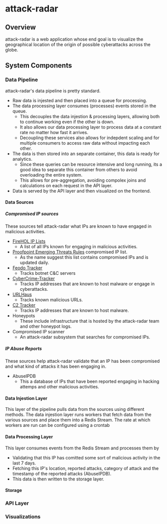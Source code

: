 # attack-radar

## Overview
attack-radar is a web application whose end goal is to visualize the geographical location of the origin of possible cyberattacks across the globe.

## System Components

### Data Pipeline

attack-radar's data pipeline is pretty standard. 
  - Raw data is injested and then placed into a queue for processing. 
  - The data processing layer consumes (processes) events stored in the queue. 
    - This decouples the data injestion & processing layers, allowing both to continue working even if the other is down.
    - It also allows our data processing layer to process data at a constant rate no matter how fast it arrives.
    - Decoupling these services also allows for indepdent scaling and for multiple consumers to access raw data without impacting each other.
  - The data is then stored into an separate container, this data is ready for analytics.
    - Since these queries can be resource intensive and long running, its a good idea to separate this container from others to avoid overloading the entire system.
    - This allows for pre-aggregation, avoiding compolex joins and calculations on each request in the API layer.
  - Data is served by the API layer and then visualized on the frontend. 

#### Data Sources

##### Compromised IP sources

These sources tell attack-radar what IPs are known to have engaged in malicious activities.

  - [FireHOL IP Lists](https://iplists.firehol.org/)
    - A list of all IPs known for engaging in malicious activities. 
  - [Proofpoint Emerging Threats Rules](https://rules.emergingthreats.net/blockrules/compromised-ips.txt) compromised IP list.
    - As the name suggest this list contains compromised IPs and is updated daily.
  - [Feodo Tracker](https://feodotracker.abuse.ch/)
    - Tracks botnet C&C servers
  - [CyberCrime-Tracker](https://cybercrime-tracker.net/)
    - Tracks IP addresses that are known to host malware or engage in cyberattacks.
  - [URLHaus](https://urlhaus.abuse.ch/)
    - Tracks known malicious URLs.
  - [C2 Tracker](https://tracker.viriback.com/)
    - Tracks IP addresses that are known to host malware. 
  - Honeypots
    - These include infrastructure that is hosted by the attack-radar team and other honeypot logs. 
  - Compromised IP scanner
    - An attack-radar subsystem that searches for compromised IPs. 
    
##### IP Abuse Reports  

These sources help attack-radar validate that an IP has been compromised and what kind of attacks it has been engaging in.

  - AbuseIPDB
    - This a database of IPs that have been reported engaging in hacking attemps and other malicious activities.

#### Data Injestion Layer

This layer of the pipeline pulls data from the sources using different methods. 
The data injestion layer runs workers that fetch data from the various sources and place them into a Redis Stream.
The rate at which workers are run can be configured using a crontab

#### Data Processing Layer

This layer consumes events from the Redis Stream and processes them by 
  - Validating that this IP has comitted some sort of malicious activity in the last 7 days.
  - Fetching this IP's location, reported attacks, category of attack and the timestamp of the reported attacks (AbuseIPDB).
  - This data is then written to the storage layer.

#### Storage
### API Layer

### Visualizations 

